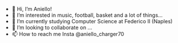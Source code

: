 - 👋 Hi, I’m Aniello!
- 👀 I’m interested in music, football, basket and a lot of things...
- 🌱 I’m currently studying Computer Science at Federico II (Naples) 
- 💞️ I’m looking to collaborate on ...
- 📫 How to reach me Insta @aniello_charger70

<!---
aniello19/aniello19 is a ✨ special ✨ repository because its `README.md` (this file) appears on your GitHub profile.
You can click the Preview link to take a look at your changes.
--->
